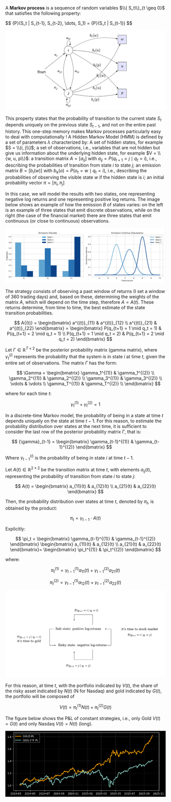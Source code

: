A **Markov process** is a sequence of random variables $\\{ S_t\\}_{t \geq 0}$ that satisfies the following property: 

$$
{P}(S_t | S_{t-1}, S_{t-2}, \dots, S_1) = \{P}(S_t | S_{t-1})
$$

![Logo del progetto](img/markovchain.png)

This property states that the probability of transition to the current state $S_t$ depends uniquely on the previous state $S_{t-1}$, and not on the entire past history. This one-step memory makes Markov processes particularly easy to deal with computationally !
A Hidden Markov Model (HMM) is defined by a set of parameters $\lambda$ characterized by: A set of hidden states, for example $S = \\{i, j\\}$; a set of observations, i.e., variables that are not hidden but give us information about the underlying hidden state, 
for example $V = \\{w, u, p\\}$: a transition matrix $A = [a_{ij}]$ with $a_{ij} = P(q_{t+1} = j \mid q_t = i)$, i.e., describing the probabilities of transition from state $i$ to state $j$; 
an emission matrix $B = [b_i(w)]$ with $b_k(o) = P(o_t = w \mid q_t = i)$, i.e., describing the probabilities of observing the visible state $w$ if the hidden state is $i$; an initial probability vector $\pi = [\pi_i, \pi_j]$

In this case, we will model the results with two states, one representing negative log returns and one representing positive log returns. The image below shows an example of how the emission $B$ of states varies: on the left is an example of three states that emit discrete observations, while on the right (the case of the financial market) there are three states that emit continuous (or close to continuous) observations.

![emissioniHMM](img/emissioniHMM.png)


The strategy consists of observing a past window of returns (I set a window of 360 trading days) and, based on these, determining the weights of the matrix $A$, which will depend on the time step, therefore $A=A(t)$. These returns determine, from time to time, the best estimate of the state transition probabilities. 

$$
A{(t)} = \begin{bmatrix}
a^{(t)}_{11} & a^{(t)}_{12} \\
a^{(t)}_{21} & a^{(t)}_{22}
\end{bmatrix} = \begin{bmatrix}
P(q_{t+1} = 1 \mid q_t = 1) & P(q_{t+1} = 2 \mid q_t = 1) \\
P(q_{t+1} = 1 \mid q_t = 2) & P(q_{t+1} = 2 \mid q_t = 2)
\end{bmatrix}
$$

Let $\Gamma \in \mathbb{R}^{T \times 2}$ be the posterior probability matrix (gamma matrix), where $\gamma_t^{(i)}$ represents the probability that the system is in state $i$ at time $t$, given the entire set of observations.
The matrix $\Gamma$ has the form:

$$
\Gamma = 
\begin{bmatrix}
\gamma_1^{(1)} & \gamma_1^{(2)} \\
\gamma_2^{(1)} & \gamma_2^{(2)} \\
\gamma_3^{(1)} & \gamma_3^{(2)} \\
\vdots & \vdots \\
\gamma_T^{(1)} & \gamma_T^{(2)} \\
\end{bmatrix}
$$

where for each time $t$:

$$
\gamma_t^{(1)} + \gamma_t^{(2)} = 1
$$


In a discrete-time Markov model, the probability of being in a state at time $t$ depends uniquely on the state at time $t-1$. For this reason, to estimate the probability distribution over states at the next time, it is sufficient to consider the last row of the posterior probability matrix $\Gamma$, that is:

$$
{\gamma}_{t-1} = 
\begin{bmatrix}
\gamma_{t-1}^{(1)} & \gamma_{t-1}^{(2)}
\end{bmatrix}
$$

Where $\gamma_{t-1}^{(i)}$ is the probability of being in state $i$ at time $t-1$.

Let $A(t) \in \mathbb{R}^{2 \times 2}$ be the transition matrix at time $t$, with elements $a_{ij}(t)$, representing the probability of transition from state $i$ to state $j$:

$$
A(t) = 
\begin{bmatrix}
a_{11}(t) & a_{12}(t) \\
a_{21}(t) & a_{22}(t)
\end{bmatrix}
$$

Then, the probability distribution over states at time $t$, denoted by ${\pi}_t$, is obtained by the product:

$$
\pi_t = {\gamma}_{t-1} \cdot A(t)
$$

Explicitly:

$$
\pi_t =
\begin{bmatrix}
\gamma_{t-1}^{(1)} & \gamma_{t-1}^{(2)}
\end{bmatrix}
\begin{bmatrix}
a_{11}(t) & a_{12}(t) \\
a_{21}(t) & a_{22}(t)
\end{bmatrix}=
\begin{bmatrix}
\pi_t^{(1)} & \pi_t^{(2)}
\end{bmatrix}
$$

where:

$$
\pi_t^{(1)} = \gamma_{t-1}^{(1)} a_{11}(t) + \gamma_{t-1}^{(2)} a_{21}(t)
$$

$$
\pi_t^{(2)} = \gamma_{t-1}^{(1)} a_{12}(t) + \gamma_{t-1}^{(2)} a_{22}(t)
$$

![emissioniHMM](img/transitionprob.png)

For this reason, at time $t$, with the portfolio indicated by $V(t)$, the share of the risky asset indicated by $N(t)$ (N for Nasdaq) and gold indicated by $G(t)$, the portfolio will be composed of 

$$
V(t)= \pi_t^{(1)} N(t) + \pi_t^{(2)} G(t)
$$

The figure below shows the P&L of constant strategies, i.e., only Gold $V(t)=G(t)$ and only Nasdaq $V(t)=N(t)$ (long).

![qqqplVSgldpl](img/qqqplVSgldpl.png)

